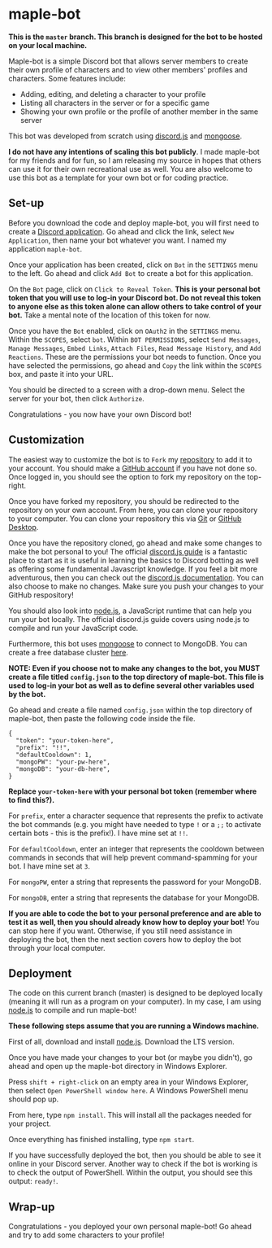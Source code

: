 # maple-bot

**This is the `master` branch. This branch is designed for the bot to be hosted on your local machine.**

Maple-bot is a simple Discord bot that allows server members to create their own profile of characters and to view other members' profiles and characters. Some features include:

- Adding, editing, and deleting a character to your profile
- Listing all characters in the server or for a specific game
- Showing your own profile or the profile of another member in the same server

This bot was developed from scratch using [discord.js](https://discord.js.org/#/) and [mongoose](https://mongoosejs.com/).

**I do not have any intentions of scaling this bot publicly**. I made maple-bot for my friends and for fun, so I am releasing my source in hopes that others can use it for their own recreational use as well. You are also welcome to use this bot as a template for your own bot or for coding practice.

## Set-up

Before you download the code and deploy maple-bot, you will first need to create a [Discord application](https://discord.com/developers/applications). Go ahead and click the link, select `New Application`, then name your bot whatever you want. I named my application `maple-bot`.

Once your application has been created, click on `Bot` in the `SETTINGS` menu to the left. Go ahead and click `Add Bot` to create a bot for this application.

On the `Bot` page, click on `Click to Reveal Token`. **This is your personal bot token that you will use to log-in your Discord bot. Do not reveal this token to anyone else as this token alone can allow others to take control of your bot.** Take a mental note of the location of this token for now.

Once you have the `Bot` enabled, click on `OAuth2` in the `SETTINGS` menu. Within the `SCOPES`, select `bot`. Within `BOT PERMISSIONS`, select `Send Messages`, `Manage Messages`, `Embed Links`, `Attach Files`, `Read Message History`, and `Add Reactions`. These are the permissions your bot needs to function. Once you have selected the permissions, go ahead and `Copy` the link within the `SCOPES` box, and paste it into your URL.

You should be directed to a screen with a drop-down menu. Select the server for your bot, then click `Authorize`.

Congratulations - you now have your own Discord bot!

## Customization

The easiest way to customize the bot is to `Fork` my [repository](https://github.com/blbudima/maple-bot) to add it to your account. You should make a [GitHub account](https://github.com/join) if you have not done so. Once logged in, you should see the option to fork my repository on the top-right.

Once you have forked my repository, you should be redirected to the repository on your own account. From here, you can clone your repository to your computer. You can clone your repository this via [Git](https://git-scm.com/docs/git-clone) or [GitHub Desktop](https://desktop.github.com/).

Once you have the repository cloned, go ahead and make some changes to make the bot personal to you! The official [discord.js guide](https://discordjs.guide/) is a fantastic place to start as it is useful in learning the basics to Discord botting as well as offering some fundamental Javascript knowledge. If you feel a bit more adventurous, then you can check out the [discord.js documentation](https://discord.js.org/#/docs/main/stable/general/welcome). You can also choose to make no changes. Make sure you push your changes to your GitHub respository!

You should also look into [node.js](https://nodejs.org/en/), a JavaScript runtime that can help you run your bot locally. The official discord.js guide covers using node.js to compile and run your JavaScript code.

Furthermore, this bot uses [mongoose](https://mongoosejs.com/) to connect to MongoDB. You can create a free database cluster [here](https://www.mongodb.com/).

**NOTE: Even if you choose not to make any changes to the bot, you MUST create a file titled `config.json` to the top directory of maple-bot. This file is used to log-in your bot as well as to define several other variables used by the bot.**

Go ahead and create a file named `config.json` within the top directory of maple-bot, then paste the following code inside the file.

```
{
  "token": "your-token-here",
  "prefix": "!!",
  "defaultCooldown": 1,
  "mongoPW": "your-pw-here",
  "mongoDB": "your-db-here",
}
```

**Replace `your-token-here` with your personal bot token (remember where to find this?).**

For `prefix`, enter a character sequence that represents the prefix to activate the bot commands (e.g. you might have needed to type `!` or a `;;` to activate certain bots - this is the prefix!). I have mine set at `!!`.

For `defaultCooldown`, enter an integer that represents the cooldown between commands in seconds that will help prevent command-spamming for your bot. I have mine set at `3`.

For `mongoPW`, enter a string that represents the password for your MongoDB.

For `mongoDB`, enter a string that represents the database for your MongoDB.

**If you are able to code the bot to your personal preference and are able to test it as well, then you should already know how to deploy your bot!** You can stop here if you want. Otherwise, if you still need assistance in deploying the bot, then the next section covers how to deploy the bot through your local computer.

## Deployment

The code on this current branch (master) is designed to be deployed locally (meaning it will run as a program on your computer). In my case, I am using [node.js](https://nodejs.org/en/) to compile and run maple-bot!

**These following steps assume that you are running a Windows machine.**

First of all, download and install [node.js](https://nodejs.org/en/). Download the LTS version.

Once you have made your changes to your bot (or maybe you didn't), go ahead and open up the maple-bot directory in Windows Explorer.

Press `shift + right-click` on an empty area in your Windows Explorer, then select `Open PowerShell window here`. A Windows PowerShell menu should pop up.

From here, type `npm install`. This will install all the packages needed for your project.

Once everything has finished installing, type `npm start`.

If you have successfully deployed the bot, then you should be able to see it online in your Discord server. Another way to check if the bot is working is to check the output of PowerShell. Within the output, you should see this output: `ready!`.

## Wrap-up

Congratulations - you deployed your own personal maple-bot! Go ahead and try to add some characters to your profile!
